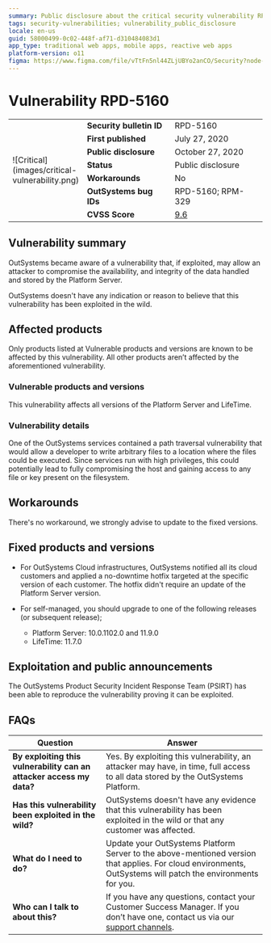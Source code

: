 ```yaml
---
summary: Public disclosure about the critical security vulnerability RPD-5160
tags: security-vulnerabilities; vulnerability_public_disclosure
locale: en-us
guid: 58000499-0c02-448f-af71-d310484083d1
app_type: traditional web apps, mobile apps, reactive web apps
platform-version: o11
figma: https://www.figma.com/file/vTtFn5nl44ZLjUBYo2anCO/Security?node-id=916:439
---
```



# Vulnerability RPD-5160


<table markdown="1">
<tr>
    <td style="width: 20%; vertical-align: middle" rowspan="7">![Critical](images/critical-vulnerability.png)</td>
    <td><b>Security bulletin ID</b></td>
    <td>RPD-5160</td>
</tr>
<tr>
    <td><b>First published</b></td>
    <td>July 27, 2020</td>
</tr>
<tr>
    <td><b>Public disclosure</b></td>
    <td>October 27, 2020</td>
</tr>
<tr>
    <td><b>Status</b></td>
    <td>Public disclosure</td>
</tr>
<tr>
    <td><b>Workarounds</b></td>
    <td>No</td>
</tr>
<tr>
    <td><b>OutSystems bug IDs</b></td>
    <td>RPD-5160; RPM-329</td>
</tr>
<tr>
    <td><b>CVSS Score</b></td>
    <td><a href="https://www.first.org/cvss/calculator/3.1#CVSS:3.1/AV:N/AC:L/PR:L/UI:N/S:C/C:N/I:H/A:H">9.6</a></td>
</tr>
</table>


## Vulnerability summary

OutSystems became aware of a vulnerability that, if exploited, may allow an attacker to compromise the availability, and integrity of the data handled and stored by the Platform Server.

OutSystems doesn't have any indication or reason to believe that this vulnerability has been exploited in the wild.

## Affected products

Only products listed at Vulnerable products and versions are known to be affected by this vulnerability. All other products aren’t affected by the aforementioned vulnerability.

### Vulnerable products and versions

This vulnerability affects all versions of the Platform Server and LifeTime.


### Vulnerability details

One of the OutSystems services contained a path traversal vulnerability that would allow a developer to write arbitrary files to a location where the files could be executed. Since services run with high privileges, this could potentially lead to fully compromising the host and gaining access to any file or key present on the filesystem.

## Workarounds

There's no workaround, we strongly advise to update to the fixed versions.

## Fixed products and versions

* For OutSystems Cloud infrastructures, OutSystems notified all its cloud customers and applied a no-downtime hotfix targeted at the specific version of each customer. The hotfix didn't require an update of the Platform Server version.

* For self-managed, you should upgrade to one of the following releases (or subsequent release);

    * Platform Server: 10.0.1102.0 and 11.9.0
    * LifeTime: 11.7.0

## Exploitation and public announcements

The OutSystems Product Security Incident Response Team (PSIRT) has been able to reproduce the vulnerability proving it can be exploited.

## FAQs

| Question | Answer |
|---|---|
| **By exploiting this vulnerability can an attacker access my data?**         | Yes. By exploiting this vulnerability, an attacker may have, in time, full access to all data stored by the OutSystems Platform.
| **Has this vulnerability been exploited in the wild?**                   | OutSystems doesn't have any evidence that this vulnerability has been exploited in the wild or that any customer was affected.                          |
| **What do I need to do?**                                                | Update your OutSystems Platform Server to the above-mentioned version that applies. For cloud environments, OutSystems will patch the environments for you.            |
| **Who can I talk to about this?**                                        | If you have any questions, contact your Customer Success Manager. If you don’t have one, contact us via our [support channels](https://www.outsystems.com/legal/success/contact-outsystems-technical-support/). |
